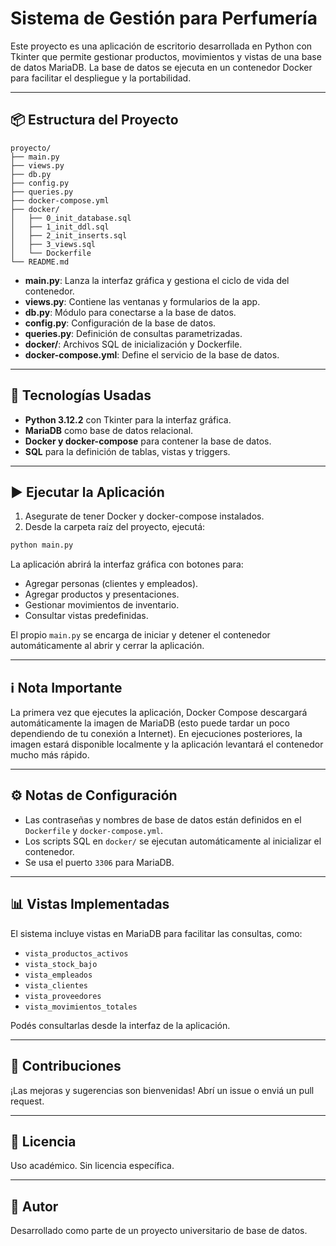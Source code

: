 
# Sistema de Gestión para Perfumería

Este proyecto es una aplicación de escritorio desarrollada en Python con Tkinter que permite gestionar productos, movimientos y vistas de una base de datos MariaDB. La base de datos se ejecuta en un contenedor Docker para facilitar el despliegue y la portabilidad.

---

## 📦 Estructura del Proyecto

```
proyecto/
├── main.py
├── views.py
├── db.py
├── config.py
├── queries.py
├── docker-compose.yml
├── docker/
│   ├── 0_init_database.sql
│   ├── 1_init_ddl.sql
│   ├── 2_init_inserts.sql
│   ├── 3_views.sql
│   └── Dockerfile
└── README.md
```

- **main.py**: Lanza la interfaz gráfica y gestiona el ciclo de vida del contenedor.
- **views.py**: Contiene las ventanas y formularios de la app.
- **db.py**: Módulo para conectarse a la base de datos.
- **config.py**: Configuración de la base de datos.
- **queries.py**: Definición de consultas parametrizadas.
- **docker/**: Archivos SQL de inicialización y Dockerfile.
- **docker-compose.yml**: Define el servicio de la base de datos.

---

## 🚀 Tecnologías Usadas

- **Python 3.12.2** con Tkinter para la interfaz gráfica.
- **MariaDB** como base de datos relacional.
- **Docker y docker-compose** para contener la base de datos.
- **SQL** para la definición de tablas, vistas y triggers.

---

## ▶️ Ejecutar la Aplicación

1. Asegurate de tener Docker y docker-compose instalados.
2. Desde la carpeta raíz del proyecto, ejecutá:

```bash
python main.py
```

La aplicación abrirá la interfaz gráfica con botones para:
- Agregar personas (clientes y empleados).
- Agregar productos y presentaciones.
- Gestionar movimientos de inventario.
- Consultar vistas predefinidas.

El propio `main.py` se encarga de iniciar y detener el contenedor automáticamente al abrir y cerrar la aplicación.

---

## ℹ️ Nota Importante

La primera vez que ejecutes la aplicación, Docker Compose descargará automáticamente la imagen de MariaDB (esto puede tardar un poco dependiendo de tu conexión a Internet). En ejecuciones posteriores, la imagen estará disponible localmente y la aplicación levantará el contenedor mucho más rápido.

---

## ⚙️ Notas de Configuración

- Las contraseñas y nombres de base de datos están definidos en el `Dockerfile` y `docker-compose.yml`.
- Los scripts SQL en `docker/` se ejecutan automáticamente al inicializar el contenedor.
- Se usa el puerto `3306` para MariaDB.

---

## 📊 Vistas Implementadas

El sistema incluye vistas en MariaDB para facilitar las consultas, como:
- `vista_productos_activos`
- `vista_stock_bajo`
- `vista_empleados`
- `vista_clientes`
- `vista_proveedores`
- `vista_movimientos_totales`

Podés consultarlas desde la interfaz de la aplicación.

---

## 🤝 Contribuciones

¡Las mejoras y sugerencias son bienvenidas! Abrí un issue o enviá un pull request.

---

## 📜 Licencia

Uso académico. Sin licencia específica.

---

## 📝 Autor

Desarrollado como parte de un proyecto universitario de base de datos.
